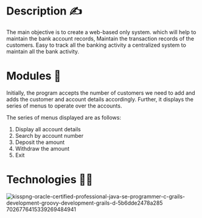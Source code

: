 # Description ✍️<br>
The main objective is to create a web-based only system. which will help to maintain the bank account records, Maintain the transaction records of the customers. Easy to track all the banking activity a centralized system to maintain all the bank activity. 

# Modules 🚀<br>
Initially, the program accepts the number of customers we need to add and adds the customer and account details accordingly. Further, it displays the series of menus to operate over the accounts.

The series of menus displayed are as follows:
1. Display all account details
2. Search by account number
3. Deposit the amount
4. Withdraw the amount
5. Exit

# Technologies 👨‍💻<br>
![kisspng-oracle-certified-professional-java-se-programmer-c-grails-development-groovy-development-grails-d-5b6dde2478a285 7026776415339269484941](https://github.com/JenishdaSelvasingh/online_bank_management/assets/136103328/9e0e0ec0-fa80-4509-b3a5-a27e9d9e7ccf)
